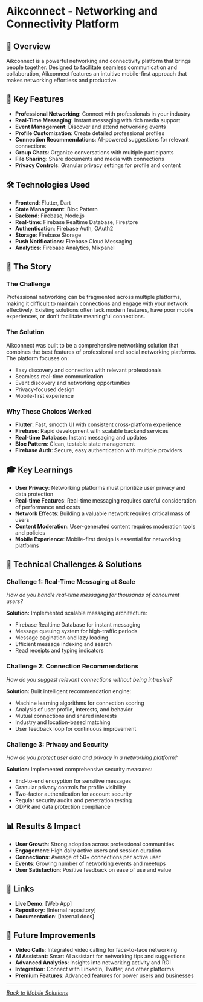# Aikconnect - Networking and Connectivity Platform

## 🎯 Overview
Aikconnect is a powerful networking and connectivity platform that brings people together. Designed to facilitate seamless communication and collaboration, Aikconnect features an intuitive mobile-first approach that makes networking effortless and productive.

## 🚀 Key Features
- **Professional Networking**: Connect with professionals in your industry
- **Real-Time Messaging**: Instant messaging with rich media support
- **Event Management**: Discover and attend networking events
- **Profile Customization**: Create detailed professional profiles
- **Connection Recommendations**: AI-powered suggestions for relevant connections
- **Group Chats**: Organize conversations with multiple participants
- **File Sharing**: Share documents and media with connections
- **Privacy Controls**: Granular privacy settings for profile and content

## 🛠️ Technologies Used
- **Frontend**: Flutter, Dart
- **State Management**: Bloc Pattern
- **Backend**: Firebase, Node.js
- **Real-time**: Firebase Realtime Database, Firestore
- **Authentication**: Firebase Auth, OAuth2
- **Storage**: Firebase Storage
- **Push Notifications**: Firebase Cloud Messaging
- **Analytics**: Firebase Analytics, Mixpanel

## 📖 The Story

### The Challenge
Professional networking can be fragmented across multiple platforms, making it difficult to maintain connections and engage with your network effectively. Existing solutions often lack modern features, have poor mobile experiences, or don't facilitate meaningful connections.

### The Solution
Aikconnect was built to be a comprehensive networking solution that combines the best features of professional and social networking platforms. The platform focuses on:
- Easy discovery and connection with relevant professionals
- Seamless real-time communication
- Event discovery and networking opportunities
- Privacy-focused design
- Mobile-first experience

### Why These Choices Worked
- **Flutter**: Fast, smooth UI with consistent cross-platform experience
- **Firebase**: Rapid development with scalable backend services
- **Real-time Database**: Instant messaging and updates
- **Bloc Pattern**: Clean, testable state management
- **Firebase Auth**: Secure, easy authentication with multiple providers

## 🎓 Key Learnings
- **User Privacy**: Networking platforms must prioritize user privacy and data protection
- **Real-time Features**: Real-time messaging requires careful consideration of performance and costs
- **Network Effects**: Building a valuable network requires critical mass of users
- **Content Moderation**: User-generated content requires moderation tools and policies
- **Mobile Experience**: Mobile-first design is essential for networking platforms

## 🔧 Technical Challenges & Solutions

### Challenge 1: Real-Time Messaging at Scale
*How do you handle real-time messaging for thousands of concurrent users?*

**Solution:** Implemented scalable messaging architecture:
- Firebase Realtime Database for instant messaging
- Message queuing system for high-traffic periods
- Message pagination and lazy loading
- Efficient message indexing and search
- Read receipts and typing indicators

### Challenge 2: Connection Recommendations
*How do you suggest relevant connections without being intrusive?*

**Solution:** Built intelligent recommendation engine:
- Machine learning algorithms for connection scoring
- Analysis of user profile, interests, and behavior
- Mutual connections and shared interests
- Industry and location-based matching
- User feedback loop for continuous improvement

### Challenge 3: Privacy and Security
*How do you protect user data and privacy in a networking platform?*

**Solution:** Implemented comprehensive security measures:
- End-to-end encryption for sensitive messages
- Granular privacy controls for profile visibility
- Two-factor authentication for account security
- Regular security audits and penetration testing
- GDPR and data protection compliance

## 📊 Results & Impact
- **User Growth**: Strong adoption across professional communities
- **Engagement**: High daily active users and session duration
- **Connections**: Average of 50+ connections per active user
- **Events**: Growing number of networking events and meetups
- **User Satisfaction**: Positive feedback on ease of use and value

## 🔗 Links
- **Live Demo**: [Web App]
- **Repository**: [Internal repository]
- **Documentation**: [Internal docs]

## 🎯 Future Improvements
- **Video Calls**: Integrated video calling for face-to-face networking
- **AI Assistant**: Smart AI assistant for networking tips and suggestions
- **Advanced Analytics**: Insights into networking activity and ROI
- **Integration**: Connect with LinkedIn, Twitter, and other platforms
- **Premium Features**: Advanced features for power users and businesses

---

*[Back to Mobile Solutions](mobile-solutions.md)*

